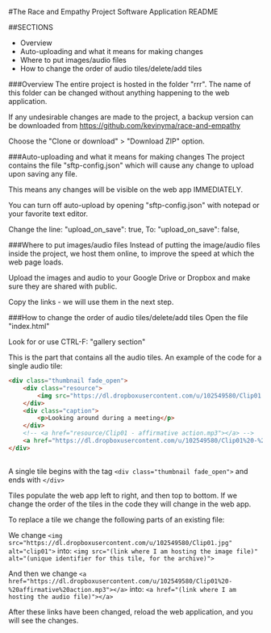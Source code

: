 #The Race and Empathy Project Software Application README

##SECTIONS
- Overview
- Auto-uploading and what it means for making changes
- Where to put images/audio files
- How to change the order of audio tiles/delete/add tiles


###Overview
The entire project is hosted in the folder "rrr". The name of this folder can be changed without anything happening to the web application.

If any undesirable changes are made to the project, a backup version can be downloaded from https://github.com/kevinyma/race-and-empathy

Choose the "Clone or download" > "Download ZIP" option.



###Auto-uploading and what it means for making changes
The project contains the file "sftp-config.json" which will cause any change to upload upon saving any file.

This means any changes will be visible on the web app IMMEDIATELY.

You can turn off auto-upload by opening "sftp-config.json" with notepad or your favorite text editor. 

Change the line: "upload_on_save": true,
To:
"upload_on_save": false,



###Where to put images/audio files
Instead of putting the image/audio files inside the project, we host them online, to improve the speed at which the web page loads.

Upload the images and audio to your Google Drive or Dropbox and make sure they are shared with public.

Copy the links - we will use them in the next step.



###How to change the order of audio tiles/delete/add tiles
Open the file "index.html"

Look for or use CTRL-F: "gallery section"

This is the part that contains all the audio tiles. An example of the code for a single audio tile:
	
~~~~html
<div class="thumbnail fade_open">
    <div class="resource">
        <img src="https://dl.dropboxusercontent.com/u/102549580/Clip01.jpg" alt="clip01">
    </div>
    <div class="caption">
        <p>Looking around during a meeting</p>
    </div>
    <!-- <a href="resource/Clip01 - affirmative action.mp3"></a> -->
    <a href="https://dl.dropboxusercontent.com/u/102549580/Clip01%20-%20affirmative%20action.mp3"></a>
</div>
	
~~~~

A single tile begins with the tag ```<div class="thumbnail fade_open">``` and ends with ```</div>```

Tiles populate the web app left to right, and then top to bottom. If we change the order of the tiles in the code they will change in the web app.

To replace a tile we change the following parts of an existing file:

We change ```<img src="https://dl.dropboxusercontent.com/u/102549580/Clip01.jpg" alt="clip01">```
into:
```<img src="(link where I am hosting the image file)" alt="(unique identifier for this tile, for the archive)">```

And then we change ```<a href="https://dl.dropboxusercontent.com/u/102549580/Clip01%20-%20affirmative%20action.mp3"></a>```
into:
```<a href="(link where I am hosting the audio file)"></a>```

After these links have been changed, reload the web application, and you will see the changes.









